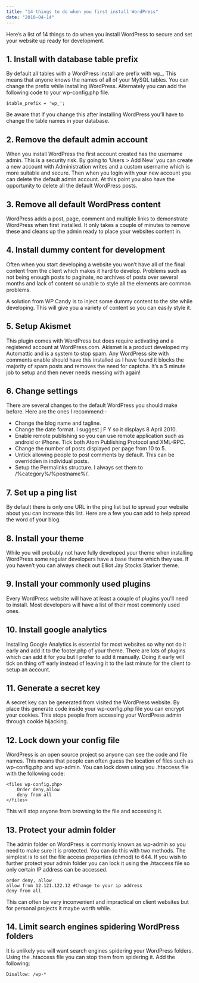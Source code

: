 ```yaml
---
title: "14 things to do when you first install WordPress"
date: "2010-04-14"
---
```


Here’s a list of 14 things to do when you install WordPress to secure and set your website up ready for development.

## 1. Install with database table prefix

By default all tables with a WordPress install are prefix with wp_. This means that anyone knows the names of all of your MySQL tables. You can change the prefix while installing WordPress. Alternately you can add the following code to your wp-config.php file.

```
$table_prefix = 'wp_';
```

Be aware that if you change this after installing WordPress you’ll have to change the table names in your database.

## 2. Remove the default admin account

When you install WordPress the first account created has the username admin. This is a security risk. By going to ‘Users > Add New’ you can create a new account with Administration writes and a custom username which is more suitable and secure. Then when you login with your new account you can delete the default admin account. At this point you also have the opportunity to delete all the default WordPress posts.

## 3. Remove all default WordPress content

WordPress adds a post, page, comment and multiple links to demonstrate WordPress when first installed. It only takes a couple of minutes to remove these and cleans up the admin ready to place your websites content in.

## 4. Install dummy content for development

Often when you start developing a website you won’t have all of the final content from the client which makes it hard to develop. Problems such as not being enough posts to paginate, no archives of posts over several months and lack of content so unable to style all the elements are common problems.

A solution from WP Candy is to inject some dummy content to the site while developing. This will give you a variety of content so you can easily style it.

## 5. Setup Akismet

This plugin comes with WordPress but does require activating and a registered account at WordPress.com. Akismet is a product developed my Automattic and is a system to stop spam. Any WordPress site with comments enable should have this installed as I have found it blocks the majority of spam posts and removes the need for captcha. It’s a 5 minute job to setup and then never needs messing with again!

## 6. Change settings

There are several changes to the default WordPress you should make before. Here are the ones I recommend:-

- Change the blog name and tagline.
- Change the date format. I suggest j F Y so it displays 8 April 2010.
- Enable remote publishing so you can use remote application such as android or iPhone. Tick both Atom Publishing Protocol and XML-RPC.
- Change the number of posts displayed per page from 10 to 5.
- Untick allowing people to post comments by default. This can be overridden in individual posts.
- Setup the Permalinks structure. I always set them to /%category%/%postname%/.

## 7. Set up a ping list

By default there is only one URL in the ping list but to spread your website about you can increase this list. Here are a few you can add to help spread the word of your blog.

## 8. Install your theme

While you will probably not have fully developed your theme when installing WordPress some regular developers have a base theme which they use. If you haven’t you can always check out Elliot Jay Stocks Starker theme.

## 9. Install your commonly used plugins

Every WordPress website will have at least a couple of plugins you’ll need to install. Most developers will have a list of their most commonly used ones.

## 10. Install google analytics

Installing Google Analytics is essential for most websites so why not do it early and add it to the footer.php of your theme. There are lots of plugins which can add it for you but I prefer to add it manually. Doing it early will tick on thing off early instead of leaving it to the last minute for the client to setup an account.

## 11. Generate a secret key

A secret key can be generated from visited the WordPress website. By place this generate code inside your wp-config.php file you can encrypt your cookies. This stops people from accessing your WordPress admin through cookie hijacking.

## 12. Lock down your config file

WordPress is an open source project so anyone can see the code and file names. This means that people can often guess the location of files such as wp-config.php and wp-admin. You can lock down using you .htaccess file with the following code:

```
<files wp-config.php>
	Order deny,allow
	deny from all
</files>
```

This will stop anyone from browsing to the file and accessing it.

## 13. Protect your admin folder

The admin folder on WordPress is commonly known as wp-admin so you need to make sure it is protected. You can do this with two methods. The simplest is to set the file access properties (chmod) to 644. If you wish to further protect your admin folder you can lock it using the .htaccess file so only certain IP address can be accessed.

```
order deny, allow
allow from 12.121.122.12 #Change to your ip address
deny from all
```

This can often be very inconvenient and impractical on client websites but for personal projects it maybe worth while.

## 14. Limit search engines spidering WordPress folders

It is unlikely you will want search engines spidering your WordPress folders. Using the .htaccess file you can stop them from spidering it. Add the following:

```
Disallow: /wp-*
```